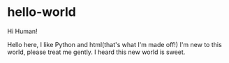 # hello-world

Hi Human!

Hello here, I like Python and html(that's what I'm made off!)
I'm new to this world, please treat me gently.
I heard this new world is sweet.
